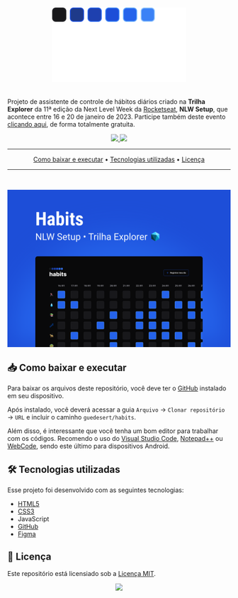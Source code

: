 <h1 align="center">

![Logomarca do aplicativo Habits](./assets/logo.svg)

</h1>

Projeto de assistente de controle de hábitos diários criado na **Trilha Explorer** da 11ª edição da Next Level Week da [Rocketseat](https://github.com/Rocketseat), **NLW Setup**, que acontece entre 16 e 20 de janeiro de 2023. Participe também deste evento [clicando aqui](https://nlw.rocketseat.com.br/convite/emanuel-4451), de forma totalmente gratuita.
<div align="center">
  <a href="#">
    <p align="center">
      <img src="https://img.shields.io/github/directory-file-count/guedesert/habits?style=for-the-badge&color=blue&label=arquivos">
      <img src="https://img.shields.io/github/repo-size/guedesert/habits?style=for-the-badge&color=blue&label=tamanho"/>
    </p>
  </a>
  <hr>
  <a href="#-como-baixar-e-executar">Como baixar e executar</a> • 
  <a href="#-tecnologias-utilizadas">Tecnologias utilizadas</a> • 
  <a href="#-licença">Licença</a>
  <hr>
  <br>

  ![Capa do projeto Habits](./assets/capa.svg)

</div>

## 📥 Como baixar e executar
Para baixar os arquivos deste repositório, você deve ter o [GitHub](https://github.com/) instalado em seu dispositivo.

Após instalado, você deverá acessar a guia `Arquivo` → `Clonar repositório` → `URL` e incluir o caminho `guedesert/habits`.

Além disso, é interessante que você tenha um bom editor para trabalhar com os códigos. Recomendo o uso do [Visual Studio Code](https://code.visualstudio.com/), [Notepad++](https://notepad-plus-plus.org/) ou [WebCode](https://play.google.com/store/apps/details?id=com.qamar.ide.web&hl=pt_BR&gl=US), sendo este último para dispositivos Android.

## 🛠 Tecnologias utilizadas
Esse projeto foi desenvolvido com as seguintes tecnologias:
- [HTML5](https://html.spec.whatwg.org/multipage/)
- [CSS3](https://www.w3.org/Style/CSS/)
- JavaScript
- [GitHub](https://github.com/)
- [Figma](https://www.figma.com/)

## 📃 Licença
Este repositório está licensiado sob a [Licença MIT](./LICENSE).

<div align="center">
  <a href="./LICENSE"><img src="https://img.shields.io/github/license/guedesert/habits?style=for-the-badge&color=blue"/></a>
</div>